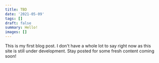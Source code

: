 ```yaml
---
title: TBD
date: '2021-05-09'
tags: []
draft: false
summary: Hello!
images: []
---
```


This is my first blog post. I don't have a whole lot to say right now as this site is still under development. Stay posted for some fresh content coming soon!
